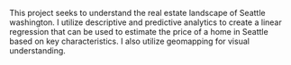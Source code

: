 This project seeks to understand the real estate landscape of Seattle washington. 
I utilize descriptive and predictive analytics to create a linear regression that can be used to estimate 
the price of a home in Seattle based on key characteristics. I also utilize geomapping for visual understanding.
